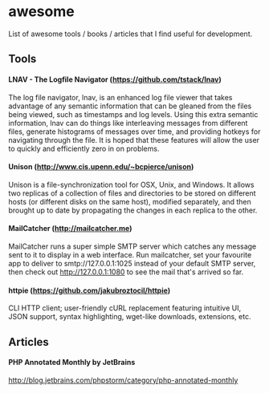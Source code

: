# awesome
List of awesome tools / books / articles that I find useful for development.

## Tools

#### LNAV - The Logfile Navigator (https://github.com/tstack/lnav)

The log file navigator, lnav, is an enhanced log file viewer that takes advantage of any semantic information that can be gleaned from the files being viewed, such as timestamps and log levels. Using this extra semantic information, lnav can do things like interleaving messages from different files, generate histograms of messages over time, and providing hotkeys for navigating through the file. It is hoped that these features will allow the user to quickly and efficiently zero in on problems.

#### Unison (http://www.cis.upenn.edu/~bcpierce/unison)

Unison is a file-synchronization tool for OSX, Unix, and Windows. It allows two replicas of a collection of files and directories to be stored on different hosts (or different disks on the same host), modified separately, and then brought up to date by propagating the changes in each replica to the other.

#### MailCatcher (http://mailcatcher.me)

MailCatcher runs a super simple SMTP server which catches any message sent to it to display in a web interface. Run mailcatcher, set your favourite app to deliver to smtp://127.0.0.1:1025 instead of your default SMTP server, then check out http://127.0.0.1:1080 to see the mail that's arrived so far.

#### httpie (https://github.com/jakubroztocil/httpie)

CLI HTTP client; user-friendly cURL replacement featuring intuitive UI, JSON support, syntax highlighting, wget-like downloads, extensions, etc.

## Articles

#### PHP Annotated Monthly by JetBrains
http://blog.jetbrains.com/phpstorm/category/php-annotated-monthly
